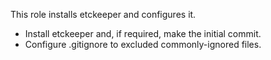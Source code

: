 This role installs etckeeper and configures it.

* Install etckeeper and, if required, make the initial commit.
* Configure .gitignore to excluded commonly-ignored files.
